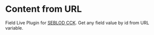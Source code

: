 # Content from URL
 Field Live Plugin for [SEBLOD CCK](https://github.com/Octopoos/SEBLOD). Get any field value by id from URL variable.
